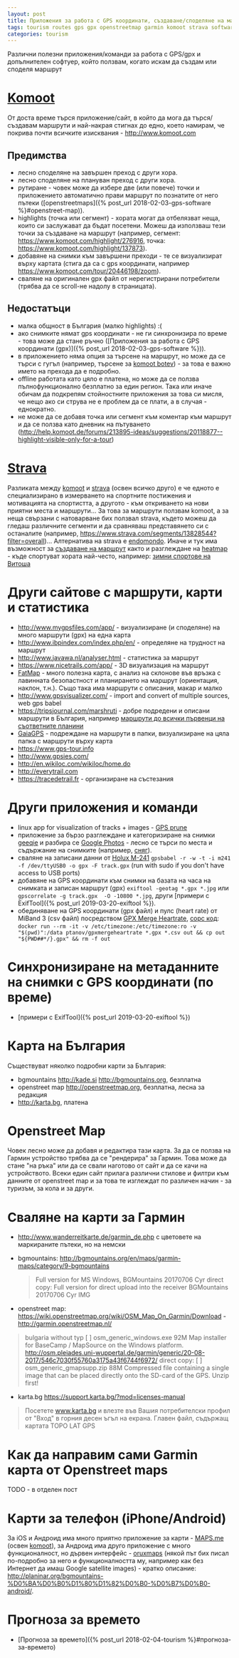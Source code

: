 ```yaml
---
layout: post
title: Приложения за работа с GPS координати, създаване/споделяне на маршрути (gpx)
tags: tourism routes gps gpx openstreetmap garmin komoot strava software
categories: tourism
---
```

Различни полезни приложения/команди за работа с GPS/gpx и допълнителен софтуер, който ползвам, когато искам да създам или споделя маршрут

# [Komoot](http://komoot.com)

От доста време търся приложение/сайт, в който да мога да търся/създавам маршрути и най-накрая стигнах до едно, което намирам, че покрива почти всичките изисквания - <http://www.komoot.com>

## Предимства

- лесно споделяне на завършен преход с други хора.
- лесно споделяне на плануван преход с други хора.
- рутиране - човек може да избере две (или повече) точки и приложението автоматично прави маршрут по познатите от него пътеки ([openstreetmaps]({% post_url 2018-02-03-gps-software %}#openstreet-map)).
- highlights (точка или сегмент) - хората могат да отбелязват неща, които си заслужават да бъдат посетени. Можеш да използваш тези точки за създаване на маршрут (например, сегмент: <https://www.komoot.com/highlight/276916>, точка: <https://www.komoot.com/highlight/137873>).
- добавяне на снимки към завършени преходи - те се визуализират върху картата (стига да са с gps координати, например <https://www.komoot.com/tour/20446198/zoom>).
- сваляне на оригинален gpx файл от нерегистрирани потребители (трябва да се scroll-не надолу в страницата).

## Недостатъци

- малка общност в България (малко highlights) :(
- ако снимките нямат gps координати - не ги синхронизира по време - това може да стане ръчно ([Приложения за работа с GPS координати (gpx)]({% post_url 2018-02-03-gps-software %})).
- в приложението няма опция за търсене на маршрут, но може да се търси с гугъл (например, търсене за [komoot botev](https://www.google.bg/search?q=komoot+botev)) - за това е важно името на прехода да е подробно.
- offline работата като цяло е платена, но може да се ползва пълнофункционално безплатно за един регион. Така или иначе обичам да подкрепям стойностните приложения за това си мисля, че нещо ако си струва не е проблем да се плати, а в случая - еднократно.
- не може да се добавя точка или сегмент към коментар към маршрут и да се ползва като дневник на пътуването (<http://help.komoot.de/forums/213895-ideas/suggestions/20118877--highlight-visible-only-for-a-tour>)

# [Strava](https://www.strava.com/)

Разликата между [komoot](http://komoot.com) и [strava](http://strava.com) (освен всичко друго) е че едното е специализирано в измерването на спортните постижения и мотивацията на спортистта, а другото - към откриването на нови приятни места и маршрути... За това за маршрути ползвам komoot, а за неща свързани с натоварване бих ползвал strava, където можеш да гледаш различните сегменти и да сравняваш представянето си с останалите (например, <https://www.strava.com/segments/13828544?filter=overall>)... Алтернатива на strava е [endomondo](http://endomondo.com). Иначе и тук има възможност за [създаване на маршрут](https://www.strava.com/routes/new) както и разглеждане на [heatmap](https://www.strava.com/heatmap#14.34/23.28999/42.58066/hot/winter) - къде спортуват хората най-често, например: [зимни спортове на Витоша](https://www.strava.com/heatmap#14.34/23.28999/42.58066/hot/winter)

# Други сайтове с маршрути, карти и статистика

- <http://www.mygpsfiles.com/app/> - визуализиране (и споделяне) на много маршрути (gpx) на една карта
- <http://www.ibpindex.com/index.php/en/> - определяне на трудност на маршрут
- <http://www.javawa.nl/analyser.html> - статистика за маршрут
- <https://www.nicetrails.com/app/> - 3D визуализация на маршрут
- [FatMap](http://fatmap.com) - много полезна карта, с анализ на склонове във връзка с лавинната безопастност и планирането на маршрут (ориентация, наклон, т.н.). Също така има маршрути с описания, макар и малко
- <http://www.gpsvisualizer.com/> - import and convert of multiple sources, web gps babel
- <https://tripsjournal.com/marshruti> - добре подредени и описани маршрути в България, например [маршрути до всички първенци на съответните планини](https://tripsjournal.com/marshruti-do-balgarskite-planinski-parventsi)
- [GaiaGPS](https://www.gaiagps.com) - подреждане на маршрути в папки, визуализиране на цяла папка с маршрути върху карта
- <https://www.gps-tour.info>
- <http://www.gpsies.com/>
- <http://en.wikiloc.com/wikiloc/home.do>
- <http://everytrail.com>
- <https://tracedetrail.fr> - организиране на състезания

# Други приложения и команди

- linux app for visualization of tracks + images - [GPS prune](https://wiki.openstreetmap.org/wiki/GpsPrune)
- приложение за бързо разглеждане и категоризиране на снимки [geeqie](http://www.geeqie.org/) и разбира се [Google Photos](https://photos.google.com) - лесно се търси по места и съдържание на снимките (например, [сняг](https://photos.google.com/search/%D1%81%D0%BD%D1%8F%D0%B3)).
- сваляне на записани данни от [Holux M-241](https://wiki.openstreetmap.org/wiki/Holux_M-241) `gpsbabel -r -w -t -i m241 -f /dev/ttyUSB0 -o gpx -F track.gpx` (run with sudo if you don't have access to USB ports)
- добавяне на GPS координати към снимки на базата на часа на снимката и записан маршрут (gpx) `exiftool -geotag *.gpx *.jpg` или `gpscorrelate -g track.gpx  -O -10800 *.jpg`, други [примери с ExifTool]({% post_url 2019-03-20-exiftool %}).
- обединяване на GPS координати (gpx файл) и пулс (heart rate) от MiBand 3 (csv файл) посредством [GPX Merge Heartrate](https://github.com/ptanov/gpxmergeheartrate), [сорс код](https://github.com/ptanov/gpxmergeheartrate): `docker run --rm -it -v /etc/timezone:/etc/timezone:ro -v "$(pwd)":/data ptanov/gpxmergeheartrate *.gpx *.csv out && cp out "${PWD##*/}.gpx" && rm -f out`

# Синхронизиране на метаданните на снимки с GPS координати (по време)

- [примери с ExifTool]({% post_url 2019-03-20-exiftool %})

# Карта на България

Съществуват няколко подробни карти за България:

- bgmountains <http://kade.si> <http://bgmountains.org>, безплатна
- openstreet map <http://openstreetmap.org>, безплатна, лесна за редакция
- <http://karta.bg>, платена

# Openstreet Map

Човек лесно може да добавя и редактира тази карта. За да се ползва на Гармин устройство трябва да се "рендерира" за Гармин. Това може да стане "на ръка" или да се свали наготово от сайт и да се качи на устройството. Всеки един сайт прилага различни стилове и филтри към данните от openstreet map и за това те изглеждат по различен начин - за туризъм, за кола и за други.

# Сваляне на карти за Гармин

- <http://www.wanderreitkarte.de/garmin_de.php> с цветовете на маркираните пътеки, но на немски
- bgmountains: <http://bgmountains.org/en/maps/garmin-maps/category/9-bgmountains>

  > Full version for MS Windows, BGMountains 20170706 Cyr direct copy: Full version for direct upload into the receiver BGMountains 20170706 Cyr IMG

- openstreet map: <https://wiki.openstreetmap.org/wiki/OSM_Map_On_Garmin/Download> - <http://garmin.openstreetmap.nl/>

 > bulgaria without typ
[   ] osm_generic_windows.exe   92M  Map installer for BaseCamp / MapSource on the Windows platform.
<http://osm.pleiades.uni-wuppertal.de/garmin/generic/20-08-2017/546c7030f55760a3175a43f6744f6972/>
direct copy: [   ] osm_generic_gmapsupp.zip  88M  Compressed file containing a single image that can be placed directly onto the SD-card of the GPS. Unzip first!

- karta.bg <https://support.karta.bg/?mod=licenses-manual>

 > Посетете www.karta.bg и влезте във Вашия потребителски профил от "Вход" в горния десен ъгъл на екрана. Главен файл, съдържащ картата TOPO LAT GPS

# Как да направим сами Garmin карта от Openstreet maps

TODO - в отделен пост

# Карти за телефон (iPhone/Android)

За iOS и Андроид има много приятно приложение за карти - [MAPS.me](https://maps.me/download/) (освен [komoot](#komoot)), за Андроид има друго приложение с много функционалност, но дървен интерфейс - [oruxmaps](http://www.oruxmaps.com/cs/en/more/downloads) (някой път бих писал по-подробно за него и функционалността му, например как без Интернет да имаш Google satellite images) - кратко описание: <http://planinar.org/bgmountains-%D0%BA%D0%B0%D1%80%D1%82%D0%B0-%D0%B7%D0%B0-android/>.

# Прогноза за времето

- [Прогноза за времето]({% post_url 2018-02-04-tourism %}#прогноза-за-времето)
